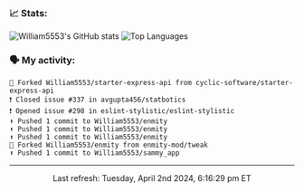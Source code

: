 ### 📈 Stats:
![William5553's GitHub stats](https://github-readme-stats.vercel.app/api?username=william5553&show_icons=true&theme=dark&include_all_commits=true&count_private=true&hide_border=true)
![Top Languages](https://github-readme-stats.vercel.app/api/top-langs/?username=william5553&langs_count=10&layout=compact&theme=dark&include_all_commits=true&count_private=true&hide_border=true)

### 🗣 My activity:
```
🍴 Forked William5553/starter-express-api from cyclic-software/starter-express-api
❗️ Closed issue #337 in avgupta456/statbotics
❗️ Opened issue #298 in eslint-stylistic/eslint-stylistic
⬆️ Pushed 1 commit to William5553/enmity
⬆️ Pushed 1 commit to William5553/enmity
⬆️ Pushed 1 commit to William5553/enmity
🍴 Forked William5553/enmity from enmity-mod/tweak
⬆️ Pushed 1 commit to William5553/sammy_app
```

------------
<p align="center">Last refresh: Tuesday, April 2nd 2024, 6:16:29 pm ET</p>
